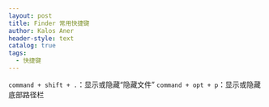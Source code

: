 ```yaml
---
layout: post
title: Finder 常用快捷键
author: Kalos Aner
header-style: text
catalog: true
tags:
  - 快捷键
---
```


`command + shift + .`：显示或隐藏“隐藏文件”
`command + opt + p`：显示或隐藏底部路径栏